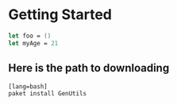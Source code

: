 # Getting Started

```fsharp
let foo = ()
let myAge = 21
```

## Here is the path to downloading 

    [lang=bash]
    paket install GenUtils


